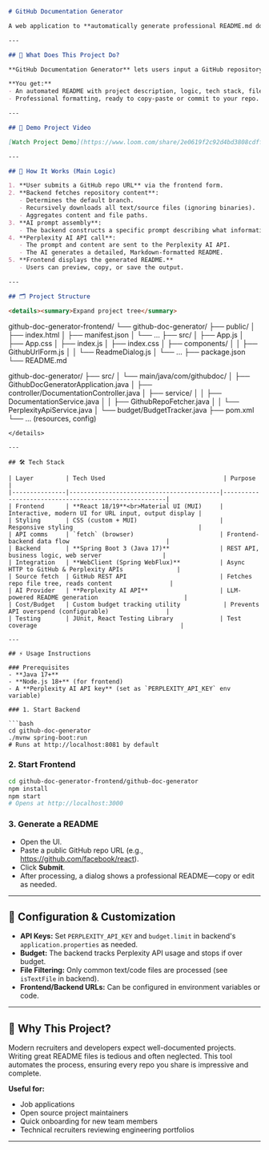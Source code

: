 ```markdown
# GitHub Documentation Generator

A web application to **automatically generate professional README.md documentation** for any public GitHub repository. Paste a repo URL, and receive a ready Markdown readme that includes core project details, logic, tech stack, file structure, and usage—all generated in seconds by AI.

---

## 🚀 What Does This Project Do?

**GitHub Documentation Generator** lets users input a GitHub repository URL and instantly receive a high-quality, detailed `README.md`. This tool is built to support developers, open source maintainers, and recruiters who need fast, consistent, and comprehensive repository documentation.

**You get:**
- An automated README with project description, logic, tech stack, file tree, and usage.
- Professional formatting, ready to copy-paste or commit to your repo.

---

## 🎥 Demo Project Video

[Watch Project Demo](https://www.loom.com/share/2e0619f2c92d4bd3808cdff88edb7a7f?sid=943016ea-dbcd-4c1e-a967-9b4b409ec77f)

---

## 🧠 How It Works (Main Logic)

1. **User submits a GitHub repo URL** via the frontend form.
2. **Backend fetches repository content**:
   - Determines the default branch.
   - Recursively downloads all text/source files (ignoring binaries).
   - Aggregates content and file paths.
3. **AI prompt assembly**:
   - The backend constructs a specific prompt describing what information to extract (project purpose, logic, tree, stack, usage, etc.).
4. **Perplexity AI API call**:
   - The prompt and content are sent to the Perplexity AI API.
   - The AI generates a detailed, Markdown-formatted README.
5. **Frontend displays the generated README.**
   - Users can preview, copy, or save the output.

---

## 🗂️ Project Structure

<details><summary>Expand project tree</summary>

```
github-doc-generator-frontend/
  └── github-doc-generator/
      ├── public/
      │   ├── index.html
      │   ├── manifest.json
      │   └── ...
      ├── src/
      │   ├── App.js
      │   ├── App.css
      │   ├── index.js
      │   ├── index.css
      │   ├── components/
      │   │   ├── GithubUrlForm.js
      │   │   └── ReadmeDialog.js
      │   └── ...
      ├── package.json
      └── README.md

github-doc-generator/
  ├── src/
  │   └── main/java/com/githubdoc/
  │       ├── GithubDocGeneratorApplication.java
  │       ├── controller/DocumentationController.java
  │       ├── service/
  │       │   ├── DocumentationService.java
  │       │   ├── GithubRepoFetcher.java
  │       │   └── PerplexityApiService.java
  │       └── budget/BudgetTracker.java
  ├── pom.xml
  └── ... (resources, config)
```
</details>

---

## 🛠️ Tech Stack

| Layer         | Tech Used                                 | Purpose                                              |
|---------------|------------------------------------------|------------------------------------------------------|
| Frontend      | **React 18/19**<br>Material UI (MUI)     | Interactive, modern UI for URL input, output display |
| Styling       | CSS (custom + MUI)                       | Responsive styling                                   |
| API comms     | `fetch` (browser)                        | Frontend-backend data flow                           |
| Backend       | **Spring Boot 3 (Java 17)**              | REST API, business logic, web server                 |
| Integration   | **WebClient (Spring WebFlux)**           | Async HTTP to GitHub & Perplexity APIs               |
| Source fetch  | GitHub REST API                          | Fetches repo file tree, reads content                |
| AI Provider   | **Perplexity AI API**                    | LLM-powered README generation                        |
| Cost/Budget   | Custom budget tracking utility            | Prevents API overspend (configurable)                |
| Testing       | JUnit, React Testing Library             | Test coverage                                        |

---

## ⚡ Usage Instructions

### Prerequisites
- **Java 17+**
- **Node.js 18+** (for frontend)
- A **Perplexity AI API key** (set as `PERPLEXITY_API_KEY` env variable)

### 1. Start Backend

```bash
cd github-doc-generator
./mvnw spring-boot:run
# Runs at http://localhost:8081 by default
```

### 2. Start Frontend

```bash
cd github-doc-generator-frontend/github-doc-generator
npm install
npm start
# Opens at http://localhost:3000
```

### 3. Generate a README

- Open the UI.
- Paste a public GitHub repo URL (e.g., https://github.com/facebook/react).
- Click **Submit**.
- After processing, a dialog shows a professional README—copy or edit as needed.

---

## 📝 Configuration & Customization

- **API Keys:** Set `PERPLEXITY_API_KEY` and `budget.limit` in backend's `application.properties` as needed.
- **Budget:** The backend tracks Perplexity API usage and stops if over budget.
- **File Filtering:** Only common text/code files are processed (see `isTextFile` in backend).
- **Frontend/Backend URLs:** Can be configured in environment variables or code.

---

## 📣 Why This Project?

Modern recruiters and developers expect well-documented projects. Writing great README files is tedious and often neglected. This tool automates the process, ensuring every repo you share is impressive and complete.

**Useful for:**
- Job applications
- Open source project maintainers
- Quick onboarding for new team members
- Technical recruiters reviewing engineering portfolios

---
